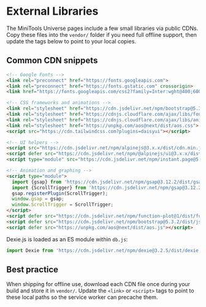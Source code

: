 # External Libraries

The MiniTools Universe pages include a few small libraries via public CDNs. Copy these files into the `vendor/` folder if you need full offline support, then update the tags below to point to your local copies.

## Common CDN snippets

```html
<!-- Google Fonts -->
<link rel="preconnect" href="https://fonts.googleapis.com">
<link rel="preconnect" href="https://fonts.gstatic.com" crossorigin>
<link href="https://fonts.googleapis.com/css2?family=Inter:wght@400;600&family=Fira+Code&display=swap" rel="stylesheet">

<!-- CSS frameworks and animations -->
<link rel="stylesheet" href="https://cdn.jsdelivr.net/npm/bootstrap@5.3.2/dist/css/bootstrap.min.css" integrity="sha384-TNPe8tkCbZ2M1zDh/QEqplLWYwgdEN0OZK0s8AjtKoa6HgMHtYjgJv1bLvK+cvM/" crossorigin="anonymous">
<link rel="stylesheet" href="https://cdnjs.cloudflare.com/ajax/libs/font-awesome/6.5.0/css/all.min.css">
<link rel="stylesheet" href="https://cdnjs.cloudflare.com/ajax/libs/animate.css/4.1.1/animate.min.css">
<link rel="stylesheet" href="https://unpkg.com/aos@next/dist/aos.css">
<script src="https://cdn.tailwindcss.com?plugins=daisyui"></script>

<!-- UI helpers -->
<script src="https://cdn.jsdelivr.net/npm/alpinejs@3.x.x/dist/cdn.min.js" defer></script>
<script defer src="https://cdn.jsdelivr.net/npm/@alpinejs/ui@3.x.x/dist/cdn.min.js"></script>
<script type="module" src="https://cdn.jsdelivr.net/npm/instant.page@5.1.1/instantpage.mjs"></script>

<!-- Animation and graphing -->
<script type="module">
  import {gsap} from 'https://cdn.jsdelivr.net/npm/gsap@3.12.2/dist/gsap.min.js';
  import {ScrollTrigger} from 'https://cdn.jsdelivr.net/npm/gsap@3.12.2/dist/ScrollTrigger.min.js';
  gsap.registerPlugin(ScrollTrigger);
  window.gsap = gsap;
  window.ScrollTrigger = ScrollTrigger;
</script>
<script defer src="https://cdn.jsdelivr.net/npm/function-plot@1/dist/function-plot.min.js"></script>
<script defer src="https://cdn.jsdelivr.net/npm/bootstrap@5.3.2/dist/js/bootstrap.bundle.min.js" integrity="sha384-k6ZvzLJz2GV5/C/PObbIVdQydb9h9NP7VDaRao7IhiHBpjz2uVH54camz1Dtr1cG" crossorigin="anonymous"></script>
<script defer src="https://unpkg.com/aos@next/dist/aos.js"></script>
```

Dexie.js is loaded as an ES module within `db.js`:

```javascript
import Dexie from 'https://cdn.jsdelivr.net/npm/dexie@3.2.5/dist/dexie.mjs';
```

## Best practice

When shipping for offline use, download each CDN file once during your build and store it in `vendor/`. Update the `<link>` or `<script>` tags to point to these local paths so the service worker can precache them.
